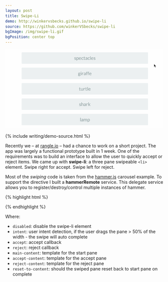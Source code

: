 ```yaml
---
layout: post
title: Swipe-Li
demo: http://winkervsbecks.github.io/swipe-li
source: https://github.com/winkerVSbecks/swipe-li
bgImage: /img/swipe-li.gif
bgPosition: center top
---
```


![](/img/swipe-li-small.gif)

{% include writing/demo-source.html %}

Recently we &ndash; at  [rangle.io](http://rangle.io) &ndash; had a chance to work on a short project. The app was largely a functional prototype built in 1 week. One of the requirements was to build an interface to allow the user to quickly accept or reject items. We came up with **swipe-li**: a three pane swipeable `<li>` element. Swipe right for accept. Swipe left for reject.



Most of the *swiping* code is taken from the  [hammer.js](http://hammerjs.github.io/) carousel example. To support the directive I built a **hammerRemote** service. This delegate service allows you to register/destroy/control multiple instances of hammer.

{% highlight html %}
<div
  swipe-li
  disabled=""
  intent="true"
  accept="done(item)"
  reject="skip(item)"
  main-content="'sample-content.html'"
  accept-content="'accept-content.html'"
  reject-content="'reject-content.html'"
  reset-to-content="false"
></div>
{% endhighlight %}

Where:

- `disabled`: disable the swipe-li element
- `intent`: user intent detection, if the user drags the pane > 50% of the width - the swipe will auto complete
- `accept`: accept callback
- `reject`: reject callback
- `main-content`: template for the start pane
- `accept-content`: template for the accept pane
- `reject-content`: template for the reject pane
- `reset-to-content`: should the swiped pane reset back to start pane on complete
